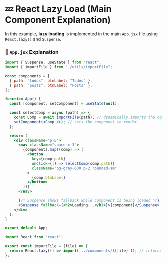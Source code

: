 # 💤 React Lazy Load (Main Component Explanation)

In this example, **lazy loading** is implemented in the main `App.jsx` file using `React.lazy()` and `Suspense`.

### 📘 `App.jsx` Explanation

```jsx
import { Suspense, useState } from "react";
import { importFile } from "./utils/importFile";

const components = [
  { path: "todos", btnLabel: "Todos" },
  { path: "posts", btnLabel: "Posts" },
];

function App() {
  const [component, setComponent] = useState(null);

  const selectComp = async (path) => {
    const Comp = await importFile(path); // dynamically imports the component
    setComponent(<Comp />); // sets the component to render
  };

  return (
    <div className="p-5">
      <nav className="space-x-3">
        {components.map((comp) => (
          <button
            key={comp.path}
            onClick={() => selectComp(comp.path)}
            className="bg-gray-600 p-2 rounded-sm"
          >
            {comp.btnLabel}
          </button>
        ))}
      </nav>

      {/* Suspense shows fallback while component is being loaded */}
      <Suspense fallback={<h2>Loading...</h2>}>{component}</Suspense>
    </div>
  );
}

export default App;
```

```jsx
import React from "react";

export const importFile = (file) => {
  return React.lazy(() => import(`../components/${file}`)); // returns a promise
};
```
